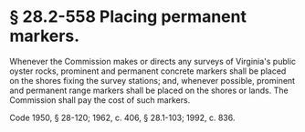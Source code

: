 # § 28.2-558 Placing permanent markers.

<p>Whenever the Commission makes or directs any surveys of Virginia's public oyster rocks, prominent and permanent concrete markers shall be placed on the shores fixing the survey stations; and, whenever possible, prominent and permanent range markers shall be placed on the shores or lands. The Commission shall pay the cost of such markers.</p><p>Code 1950, § 28-120; 1962, c. 406, § 28.1-103; 1992, c. 836.</p>